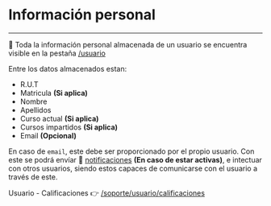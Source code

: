 # Información personal
* * *

🔗 Toda la información personal almacenada de un usuario se encuentra visible
en la pestaña [/usuario](/usuario)

Entre los datos almacenados estan:

- R.U.T
- Matricula **(Si aplica)**
- Nombre
- Apellidos
- Curso actual **(Si aplica)**
- Cursos impartidos **(Si aplica)**
- Email **(Opcional)**

En caso de `email`, este debe ser proporcionado por el propio usuario. Con este se podrá
envíar 🔔 [notificaciones]('/usuario/notificaciones') **(En caso de estar activas)**, e intectuar
con otros usuarios, siendo estos capaces de comunicarse con el usuario a través de este.

Usuario - Calificaciones 👉 [/soporte/usuario/calificaciones](/soporte/usuario/calificaciones)
